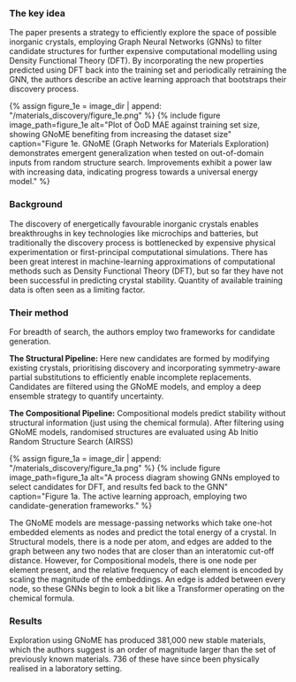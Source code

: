 ### The key idea

The paper presents a strategy to efficiently explore the space of possible inorganic crystals, employing Graph Neural Networks (GNNs) to filter candidate structures for further expensive computational modelling using Density Functional Theory (DFT). By incorporating the new properties predicted using DFT back into the training set and periodically retraining the GNN, the authors describe an active learning approach that bootstraps their discovery process.

{% assign figure_1e = image_dir | append: "/materials_discovery/figure_1e.png" %}
{% include
    figure image_path=figure_1e
    alt="Plot of OoD MAE against training set size, showing GNoME benefiting from increasing the dataset size"
    caption="Figure 1e. GNoME (Graph Networks for Materials Exploration) demonstrates emergent generalization when tested on out-of-domain inputs from random structure search. Improvements exhibit a power law with increasing data, indicating progress towards a universal
energy model."
%}

### Background

The discovery of energetically favourable inorganic crystals enables breakthroughs in key technologies like microchips and batteries, but traditionally the discovery process is bottlenecked by expensive physical experimentation or first-principal computational simulations. There has been great interest in machine-learning approximations of computational methods such as Density Functional Theory (DFT), but so far they have not been successful in predicting crystal stability. Quantity of available training data is often seen as a limiting factor.

### Their method

For breadth of search, the authors employ two frameworks for candidate generation. 

**The Structural Pipeline:** Here new candidates are formed by modifying existing crystals, prioritising discovery and incorporating symmetry-aware partial substitutions to efficiently enable incomplete replacements. Candidates are filtered using the GNoME models, and employ a deep ensemble strategy to quantify uncertainty.

**The Compositional Pipeline:** Compositional models predict stability without structural information (just using the chemical formula). After filtering using GNoME models, randomised structures are evaluated using Ab Initio Random Structure Search (AIRSS)

{% assign figure_1a = image_dir | append: "/materials_discovery/figure_1a.png" %}
{% include
    figure image_path=figure_1a
    alt="A process diagram showing GNNs employed to select candidates for DFT, and results fed back to the GNN"
    caption="Figure 1a. The active learning approach, employing two candidate-generation frameworks."
%}

The GNoME models are message-passing networks which take one-hot embedded elements as nodes and predict the total energy of a crystal. In Structural models, there is a node per atom, and edges are added to the graph between any two nodes that are closer than an interatomic cut-off distance. However, for Compositional models, there is one node per element present, and the relative frequency of each element is encoded by scaling the magnitude of the embeddings. An edge is added between every node, so these GNNs begin to look a bit like a Transformer operating on the chemical formula.

### Results

Exploration using GNoME has produced 381,000 new stable materials, which the authors suggest is an order of magnitude larger than the set of previously known materials. 736 of these have since been physically realised in a laboratory setting.
